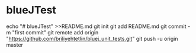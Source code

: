 # blueJTest
echo "# blueJTest" >>README.md
git init
git add README.md
git commit -m "first commit"
git remote add origin "https://github.com/briliyehtetlin/bluej_unit_tests.git"
git push -u origin master
